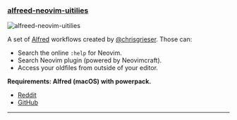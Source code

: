 <h3 id="new-alfreed-neovim-uitilies">
    <a href="#new-alfreed-neovim-uitilies">
        <span class="icon-text">
            <span class="icon">
                <i class="fa-solid fa-book"></i>
            </span>
            <span>alfreed-neovim-uitilies</span>
        </span>
    </a>
</h3>

![alfreed-neovim-uitilies](https://user-images.githubusercontent.com/506592/205601840-6f7d9495-91ee-4a12-81e9-5290e78820dd.png)

A set of [Alfred](https://www.alfredapp.com/) workflows created by [@chrisgrieser](https://github.com/chrisgrieser).
Those can:

- Search the online `:help` for Neovim.
- Search Neovim plugin (powered by Neovimcraft).
- Access your oldfiles from outside of your editor.

**Requirements: Alfred (macOS) with powerpack.**

- [Reddit](https://www.reddit.com/r/neovim/comments/z7p8fe/introducing_alfred_workflow_for_searching_online/)
- [GitHub](https://github.com/chrisgrieser/alfred-neovim-utilities)

---
